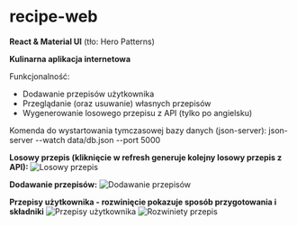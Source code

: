 # recipe-web

**React & Material UI** (tło: Hero Patterns)

**Kulinarna aplikacja internetowa**

Funkcjonalność:
* Dodawanie przepisów użytkownika
* Przeglądanie (oraz usuwanie) własnych przepisów
* Wygenerowanie losowego przepisu z API (tylko po angielsku)

Komenda do wystartowania tymczasowej bazy danych (json-server):
json-server --watch data/db.json --port 5000


**Losowy przepis (kliknięcie w refresh generuje kolejny losowy przepis z API):**
![Losowy przepis](https://i.imgur.com/eOEeJv6.png)

**Dodawanie przepisów:**
![Dodawanie przepisów](https://i.imgur.com/PFkZ18h.png)

**Przepisy użytkownika - rozwinięcie pokazuje sposób przygotowania i składniki**
![Przepisy użytkownika](https://i.imgur.com/5tctPhW.png)
![Rozwiniety przepis](https://i.imgur.com/EUJgMzC.png)

